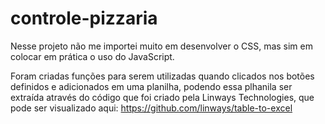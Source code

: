 # controle-pizzaria

Nesse projeto não me importei muito em desenvolver o CSS, mas sim em colocar em prática o uso do JavaScript.

Foram criadas funções para serem utilizadas quando clicados nos botões definidos e adicionados em uma planilha, podendo essa plhanila ser extraída através do código que foi criado pela Linways Technologies, que pode ser visualizado aqui: https://github.com/linways/table-to-excel
